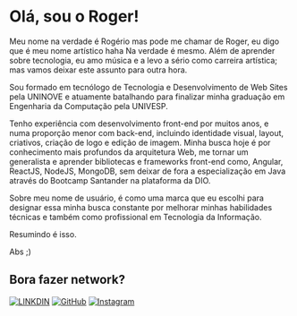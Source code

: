 # Olá, sou o Roger!

Meu nome na verdade é Rogério mas pode me chamar de Roger, eu digo que é meu nome artístico haha Na verdade é mesmo. Além de aprender sobre tecnologia, eu amo música e a levo a sério como carreira artística; mas vamos deixar este assunto para outra hora.

Sou formado em tecnólogo de Tecnologia e Desenvolvimento de Web Sites pela UNINOVE e atuamente batalhando para finalizar minha graduação em Engenharia da Computação pela UNIVESP.

Tenho experiência com desenvolvimento front-end por muitos anos, e numa proporção menor com back-end, incluindo identidade visual, layout, criativos, criação de logo e edição de imagem. Minha busca hoje é por conhecimento mais profundos da arquitetura Web, me tornar um generalista e aprender bibliotecas e frameworks front-end como, Angular, ReactJS, NodeJS, MongoDB, sem deixar de fora a especialização em Java através do Bootcamp Santander na plataforma da DIO.

Sobre meu nome de usuário, é como uma marca que eu escolhi para designar essa minha busca constante por melhorar minhas habilidades técnicas e também como profissional em Tecnologia da Informação.

Resumindo é isso.

Abs ;)

## Bora fazer network?
[![LINKDIN](https://img.shields.io/badge/LinkedIn-0077B5?style=for-the-badge&logo=linkedin&logoColor=white)](https://github.com/handlestacks)
[![GitHub](https://img.shields.io/badge/GitHub-100000?style=for-the-badge&logo=github&logoColor=white)](https://www.linkedin.com/in/rogerbritosan/)
[![Instagram](https://img.shields.io/badge/Instagram-E4405F?style=for-the-badge&logo=instagram&logoColor=white)](https://www.linkedin.com/in/handlestacks/)